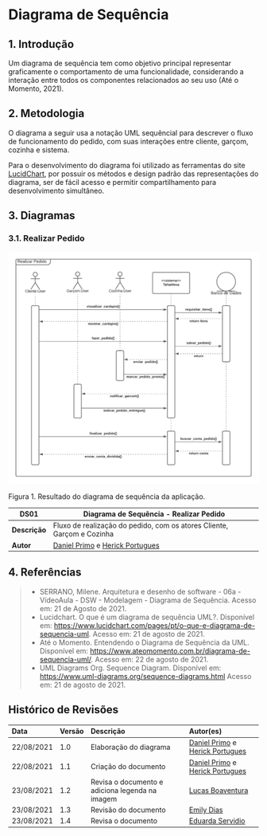 # Diagrama de Sequência

## 1. Introdução

Um diagrama de sequência tem como objetivo principal representar graficamente o comportamento de uma funcionalidade, considerando a interação entre todos os componentes relacionados ao seu uso (Até o Momento, 2021).

## 2. Metodologia

O diagrama a seguir usa a notação UML sequêncial para descrever o fluxo de funcionamento do pedido, com suas interações entre cliente, garçom, cozinha e sistema.

Para o desenvolvimento do diagrama foi utilizado as ferramentas do site [LucidChart](lucidchart.com/), por possuir os métodos e design padrão das representações do diagrama, ser de fácil acesso e permitir compartilhamento para desenvolvimento simultâneo.

## 3. Diagramas

### 3.1. Realizar Pedido

[![DS01](../../assets/img/seminario2/diagrama-sequencia/DiagramaPedido.png)](../../assets/img/seminario2/diagrama-sequencia/DiagramaPedido.png)

<figcaption>Figura 1. Resultado do diagrama de sequência da aplicação.</figcaption>

| **DS01**      | **Diagrama de Sequência - Realizar Pedido**                                                          |
| ------------- | ---------------------------------------------------------------------------------------------------- |
| **Descrição** | Fluxo de realização do pedido, com os atores Cliente, Garçom e Cozinha                               |
| **Autor**     | [Daniel Primo](https://github.com/danieldagerom) e [Herick Portugues](https://github.com/herickport) |

## 4. Referências

> - SERRANO, Milene. Arquitetura e desenho de software - 06a - VídeoAula - DSW - Modelagem - Diagrama de Sequência. Acesso em: 21 de Agosto de 2021.
> - Lucidchart. O que é um diagrama de sequência UML?. Disponível em: <https://www.lucidchart.com/pages/pt/o-que-e-diagrama-de-sequencia-uml>. Acesso em: 21 de agosto de 2021.
> - Até o Momento. Entendendo o Diagrama de Sequência da UML. Disponível em: <https://www.ateomomento.com.br/diagrama-de-sequencia-uml/>. Acesso em: 22 de agosto de 2021.
> - UML Diagrams Org. Sequence Diagram. Disponível em: <https://www.uml-diagrams.org/sequence-diagrams.html> Acesso em: 21 de agosto de 2021.

## Histórico de Revisões

| Data       | Versão | Descrição                                       | Autor(es)                                                                                            |
| :--------- | :----- | :---------------------------------------------- | :--------------------------------------------------------------------------------------------------- |
| 22/08/2021 | 1.0    | Elaboração do diagrama                          | [Daniel Primo](https://github.com/danieldagerom) e [Herick Portugues](https://github.com/herickport) |
| 22/08/2021 | 1.1    | Criação do documento                            | [Daniel Primo](https://github.com/danieldagerom) e [Herick Portugues](https://github.com/herickport) |
| 23/08/2021 | 1.2    | Revisa o documento e adiciona legenda na imagem | [Lucas Boaventura](https://github.com/lboaventura25)                                                 |
| 23/08/2021 | 1.3    | Revisão do documento                            | [Emily Dias](https://github.com/emysdias)                                                            |
| 23/08/2021 | 1.4    | Revisa o documento                              | [Eduarda Servidio](https://github.com/ServideoEC)                                                         
